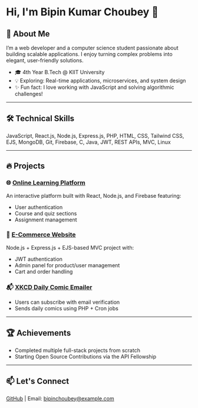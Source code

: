 # Hi, I'm Bipin Kumar Choubey 👋

## 🚀 About Me
I’m a web developer and a computer science student passionate about building scalable applications. I enjoy turning complex problems into elegant, user-friendly solutions.

- 🎓 4th Year B.Tech @ KIIT University
- 💡 Exploring: Real-time applications, microservices, and system design
- ✨ Fun fact: I love working with JavaScript and solving algorithmic challenges!

---

## 🛠️ Technical Skills

JavaScript, React.js, Node.js, Express.js, PHP, HTML, CSS, Tailwind CSS, EJS, MongoDB, Git, Firebase, C, Java, JWT, REST APIs, MVC, Linux

---

## 🔥 Projects

### 🌐 [Online Learning Platform](#)
An interactive platform built with React, Node.js, and Firebase featuring:
- User authentication
- Course and quiz sections
- Assignment management

### 🛒 [E-Commerce Website](#)
Node.js + Express.js + EJS-based MVC project with:
- JWT authentication
- Admin panel for product/user management
- Cart and order handling

### 📬 [XKCD Daily Comic Emailer](#)
- Users can subscribe with email verification
- Sends daily comics using PHP + Cron jobs

---

## 🏆 Achievements
- Completed multiple full-stack projects from scratch
- Starting Open Source Contributions via the API Fellowship

---

## 📫 Let's Connect
[GitHub](https://github.com/Bipin2004) | Email: bipinchoubey@example.com
